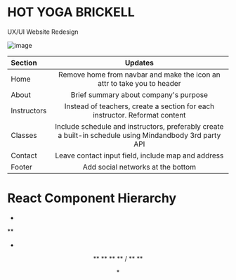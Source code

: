 # HOT YOGA BRICKELL 
UX/UI Website Redesign

![image](https://user-images.githubusercontent.com/20978259/67951790-8b408780-fbc2-11e9-9f6d-5e43b9cc8371.png)

| Section | Updates| 
| :---         |     :---:      |      
| Home  | Remove home from navbar and make the icon an attr to take you to header |
| About     | Brief summary about company's purpose |
| Instructors | Instead of teachers, create a section for each instructor. Reformat content|
|Classes| Include schedule and instructors, preferably create a built-in schedule using Mindandbody 3rd party API|     
| Contact| Leave contact input field, include map and address |
| Footer|Add social networks at the bottom| 


# React Component Hierarchy
* <App/>
** <header>
* <nav>
** <AboutUs/>
** <Instructors/>
** <Classes/>
** <Workshops>/
** <Contact/>
** <footer/>
*<nav/>
